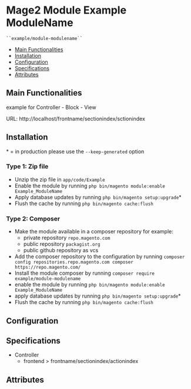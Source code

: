 # Mage2 Module Example ModuleName

    ``example/module-modulename``

 - [Main Functionalities](#markdown-header-main-functionalities)
 - [Installation](#markdown-header-installation)
 - [Configuration](#markdown-header-configuration)
 - [Specifications](#markdown-header-specifications)
 - [Attributes](#markdown-header-attributes)


## Main Functionalities
example for Controller - Block - View

URL: http://localhost/frontname/sectionindex/sctionindex

## Installation
\* = in production please use the `--keep-generated` option

### Type 1: Zip file

 - Unzip the zip file in `app/code/Example`
 - Enable the module by running `php bin/magento module:enable Example_ModuleName`
 - Apply database updates by running `php bin/magento setup:upgrade`\*
 - Flush the cache by running `php bin/magento cache:flush`

### Type 2: Composer

 - Make the module available in a composer repository for example:
    - private repository `repo.magento.com`
    - public repository `packagist.org`
    - public github repository as vcs
 - Add the composer repository to the configuration by running `composer config repositories.repo.magento.com composer https://repo.magento.com/`
 - Install the module composer by running `composer require example/module-modulename`
 - enable the module by running `php bin/magento module:enable Example_ModuleName`
 - apply database updates by running `php bin/magento setup:upgrade`\*
 - Flush the cache by running `php bin/magento cache:flush`


## Configuration




## Specifications

 - Controller
	- frontend > frontname/sectionindex/actionindex


## Attributes



